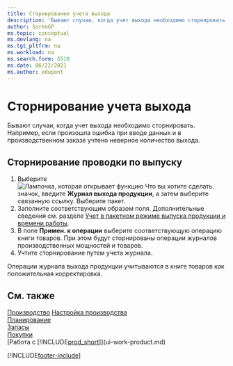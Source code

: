 ```yaml
---
title: Сторнирование учета выхода
description: 'Бывают случаи, когда учет выхода необходимо сторнировать. В этом разделе описывается процедура сторнирования проводки выхода.'
author: SorenGP
ms.topic: conceptual
ms.devlang: na
ms.tgt_pltfrm: na
ms.workload: na
ms.search.form: 5510
ms.date: 06/22/2021
ms.author: edupont
---
```

# <a name="reverse-output-posting"></a>Сторнирование учета выхода

Бывают случаи, когда учет выхода необходимо сторнировать. Например, если произошла ошибка при вводе данных и в производственном заказе учтено неверное количество выхода.  

## <a name="to-reverse-an-output-posting"></a>Сторнирование проводки по выпуску

1. Выберите ![Лампочка, которая открывает функцию Что вы хотите сделать.](media/ui-search/search_small.png "Что вы хотите сделать") значок, введите **Журнал выхода продукции**, а затем выберите связанную ссылку. Выберите пакет.  
2. Заполните соответствующим образом поля. Дополнительные сведения см. разделе [Учет в пакетном режиме выпуска продукции и времени работы](production-how-to-post-output-quantity.md).
3. В поле **Примен. к операции** выберите соответствующую операцию книги товаров. При этом будут сторнированы операции журналов производственных мощностей и товаров.  
4. Учтите сторнирование путем учета журнала.  

Операции журнала выхода продукции учитываются в книге товаров как положительная корректировка.  

## <a name="see-also"></a>См. также

 [Производство](production-manage-manufacturing.md) [Настройка производства](production-configure-production-processes.md)  
 [Планирование](production-planning.md)  
 [Запасы](inventory-manage-inventory.md)  
 [Покупки](purchasing-manage-purchasing.md)  
 [Работа с [!INCLUDE[prod_short](includes/prod_short.md)]](ui-work-product.md)  


[!INCLUDE[footer-include](includes/footer-banner.md)]
